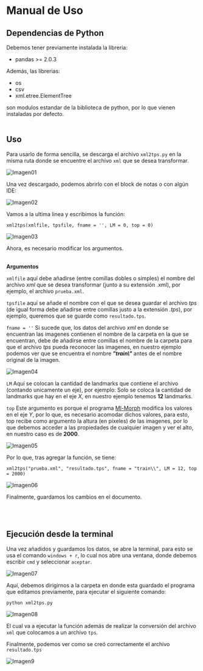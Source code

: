 # Manual de Uso

## Dependencias de Python

Debemos tener previamente instalada la libreria:
- pandas >= 2.0.3

Además, las librerias:
- os
- csv
- xml.etree.ElementTree

son modulos estandar de la biblioteca de python, por lo que vienen instaladas por defecto. <br><br>


## Uso

Para usarlo de forma sencilla, se descarga el archivo `xml2tps.py` en la misma ruta donde se encuentre el archivo `xml` que se desea transformar.

![Imagen01](/images/Imagen01.jpeg)

Una vez descargado, podemos abrirlo con el block de notas o con algún IDE:

![Imagen02](/images/Imagen02.jpeg)

Vamos a la ultima linea y escribimos la función: 

    xml2tps(xmlfile, tpsfile, fname = '', LM = 0, top = 0) 

![Imagen03](/images/Imagen03.jpeg)
    
Ahora, es necesario modificar los argumentos.
<br><br>

**Argumentos**

`xmlfile` aquí debe añadirse (entre comillas dobles o simples) el nombre del archivo _xml_ que se desea transformar (junto a su extensión .xml), por ejemplo, el archivo `prueba.xml`.

`tpsfile` aquí se añade el nombre con el que se desea guardar el archivo _tps_ (de igual forma debe añadirse entre comillas justo a la extensión _.tps_), por ejemplo, queremos que se guarde como `resultado.tps`.

`fname = ''` Si sucede que, los datos del archivo _xml_ en donde se encuentran las imagenes contienen el nombre de la carpeta en la que se encuentran, debe de añadirse entre comillas el nombre de la carpeta para que el archivo _tps_ pueda reconocer las imagenes, en nuestro ejemplo podemos ver que se encuentra el nombre _**"train\\"**_ antes de el nombre original de la imagen.

![Imagen04](/images/Imagen04.jpeg)

`LM` Aquí se colocan la cantidad de landmarks que contiene el archivo (contando unicamente un eje), por ejemplo: Solo se coloca la cantidad de landmarks que hay en el eje _X_, en nuestro ejemplo tenemos **12** landmarks. 

`top` Este argumento es porque el programa [Ml-Morph](https://github.com/agporto/ml-morph) modifica los valores en el eje _Y_, por lo que, es necesario acomodar dichos valores, para esto, top recibe como argumento la altura (en pixeles) de las imagenes, por lo que debemos acceder a las propiedades de cualquier imagen y ver el alto, en nuestro caso es de **2000**.

![Imagen05](/images/Imagen05.jpeg)

Por lo que, tras agregar la función, se tiene:

    xml2tps("prueba.xml", "resultado.tps", fname = "train\\", LM = 12, top = 2000)

![Imagen06](/images/Imagen06.jpeg)

Finalmente, guardamos los cambios en el documento.

<br><br>

## Ejecución desde la terminal

Una vez añadidos y guardamos los datos, se abre la terminal, para esto se usa el comando `windows + r`, lo cual nos abre una ventana, donde debemos escribir `cmd` y seleccionar `aceptar`.

![Imagen07](/images/Imagen07.jpeg)

Aquí, debemos dirigirnos a la carpeta en donde esta guardado el programa que editamos previamente, para ejecutar el siguiente comando:

    python xml2tps.py

![Imagen08](/images/Imagen08.jpeg)

El cual va a ejecutar la función además de realizar la conversión del archivo `xml` que colocamos a un archivo `tps`.

Finalmente, podemos ver como se creó correctamente el archivo `resultado.tps`

![Imagen9](/images/Imagen9.jpeg)